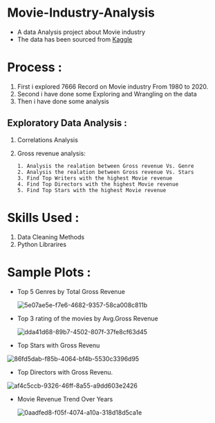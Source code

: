 # Movie-Industry-Analysis
* A data Analysis project about Movie industry
* The data has been sourced from [Kaggle](https://www.kaggle.com/datasets/danielgrijalvas/movies/data)
# Process :
1. First i explored 7666 Record on Movie industry From 1980 to 2020.
2. Second i have done some Exploring and Wrangling on the data
3. Then  i have done some analysis
## Exploratory Data Analysis :
1. Correlations Analysis
2. Gross revenue analysis:
   
       1. Analysis the realation between Gross revenue Vs. Genre
       2. Analysis the realation between Gross revenue Vs. Stars
       3. Find Top Writers with the highest Movie revenue
       4. Find Top Directors with the highest Movie revenue
       5. Find Top Stars with the highest Movie revenue
# Skills Used :
1. Data Cleaning Methods
2. Python Librarires
# Sample Plots :
* Top 5 Genres by Total Gross Revenue

  ![5e07ae5e-f7e6-4682-9357-58ca008c811b](https://github.com/Minaaa01/Movie-Industry-Analysis/assets/109883250/903e097d-bd98-4750-a82c-d75d4ab0698e)

* Top 3 rating of the movies by Avg.Gross Revenue

  ![dda41d68-89b7-4502-807f-37fe8cf63d45](https://github.com/Minaaa01/Movie-Industry-Analysis/assets/109883250/911e44ee-5383-499a-83d3-8ed0318a91bb)


* Top Stars with Gross Revenu

![86fd5dab-f85b-4064-bf4b-5530c3396d95](https://github.com/Minaaa01/Movie-Industry-Analysis/assets/109883250/8d71e9a7-faba-4891-addc-dbd2ee263d76)


* Top Directors with Gross Revenu.

![af4c5ccb-9326-46ff-8a55-a9dd603e2426](https://github.com/Minaaa01/Movie-Industry-Analysis/assets/109883250/16c3f0d9-c1f9-4374-ab85-77d763261993)

* Movie Revenue Trend Over Years

  ![0aadfed8-f05f-4074-a10a-318d18d5ca1e](https://github.com/Minaaa01/Movie-Industry-Analysis/assets/109883250/0b67fe6e-3dbc-43ae-9012-ca2c4569366c)
